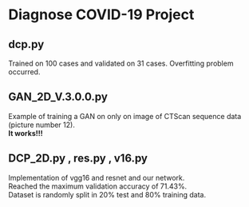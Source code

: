 # Diagnose COVID-19 Project
## dcp.py
Trained on 100 cases and validated on 31 cases.
Overfitting problem occurred.

## GAN_2D_V.3.0.0.py 
Example of training a GAN on only on image of CTScan sequence data (picture number 12).<br> <b>It works!!!</b>

## DCP_2D.py , res.py , v16.py
Implementation of vgg16 and resnet and our network.<br> Reached the maximum validation accuracy of 71.43%.<br> Dataset is randomly split in 20% test and 80% training data.
